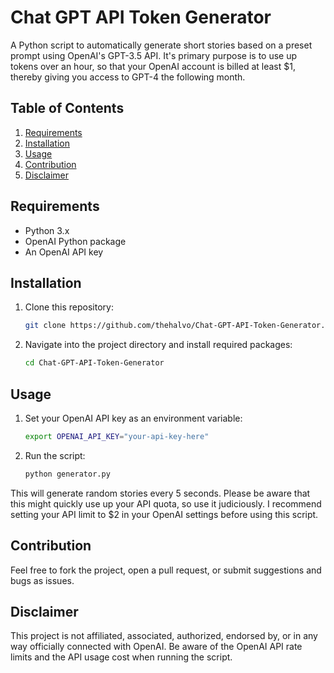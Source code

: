 # Chat GPT API Token Generator
A Python script to automatically generate short stories based on a preset prompt using OpenAI's GPT-3.5 API. It's primary purpose is to use up tokens
over an hour, so that your OpenAI account is billed at least $1, thereby giving
you access to GPT-4 the following month.

## Table of Contents
1. [Requirements](#requirements)
2. [Installation](#installation)
3. [Usage](#usage)
4. [Contribution](#contribution)
5. [Disclaimer](#disclaimer)

## Requirements

- Python 3.x
- OpenAI Python package
- An OpenAI API key

## Installation

1. Clone this repository:

    ```bash
    git clone https://github.com/thehalvo/Chat-GPT-API-Token-Generator.git
    ```

2. Navigate into the project directory and install required packages:

    ```bash
    cd Chat-GPT-API-Token-Generator
    ```

## Usage

1. Set your OpenAI API key as an environment variable:

    ```bash
    export OPENAI_API_KEY="your-api-key-here"
    ```

2. Run the script:

    ```bash
    python generator.py
    ```

This will generate random stories every 5 seconds. Please be aware that this might quickly use up your API quota, so use it judiciously. I recommend setting
your API limit to $2 in your OpenAI settings before using this script.

## Contribution

Feel free to fork the project, open a pull request, or submit suggestions and bugs as issues.

## Disclaimer

This project is not affiliated, associated, authorized, endorsed by, or in any way officially connected with OpenAI. Be aware of the OpenAI API rate limits and the API usage cost when running the script.
